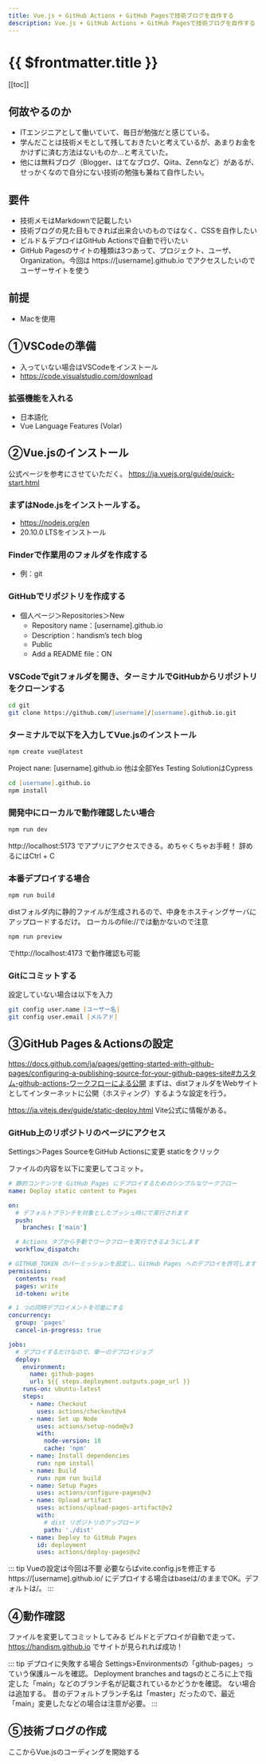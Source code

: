 ```yaml
---
title: Vue.js + GitHub Actions + GitHub Pagesで技術ブログを自作する
description: Vue.js + GitHub Actions + GitHub Pagesで技術ブログを自作する
---
```


# {{ $frontmatter.title }}

[[toc]]

## 何故やるのか
* ITエンジニアとして働いていて、毎日が勉強だと感じている。
* 学んだことは技術メモとして残しておきたいと考えているが、あまりお金をかけずに済む方法はないものか…と考えていた。
* 他には無料ブログ（Blogger、はてなブログ、Qiita、Zennなど）があるが、せっかくなので自分にない技術の勉強も兼ねて自作したい。


## 要件
* 技術メモはMarkdownで記載したい
* 技術ブログの見た目もできれば出来合いのものではなく、CSSを自作したい
* ビルド＆デプロイはGitHub Actionsで自動で行いたい
* GitHub Pagesのサイトの種類は3つあって、プロジェクト、ユーザ、Organization。今回は https://[username].github.io でアクセスしたいのでユーザーサイトを使う


## 前提
* Macを使用


## ①VSCodeの準備
* 入っていない場合はVSCodeをインストール
* https://code.visualstudio.com/download

### 拡張機能を入れる
* 日本語化
* Vue Language Features (Volar)


## ②Vue.jsのインストール
公式ページを参考にさせていただく。
https://ja.vuejs.org/guide/quick-start.html

### まずはNode.jsをインストールする。
* https://nodejs.org/en
* 20.10.0 LTSをインストール

### Finderで作業用のフォルダを作成する
* 例：git

### GitHubでリポジトリを作成する
* 個人ページ＞Repositories＞New
  * Repository name：[username].github.io
  * Description：handism’s tech blog
  * Public
  * Add a README file：ON

### VSCodeでgitフォルダを開き、ターミナルでGitHubからリポジトリをクローンする
```zsh
cd git
git clone https://github.com/[username]/[username].github.io.git
```

### ターミナルで以下を入力してVue.jsのインストール
```zsh
npm create vue@latest
```

Project nane: [username].github.io
他は全部Yes
Testing SolutionはCypress

```zsh
cd [username].github.io
npm install
```

### 開発中にローカルで動作確認したい場合
```zsh
npm run dev
```

http://localhost:5173 でアプリにアクセスできる。めちゃくちゃお手軽！
辞めるにはCtrl + C

### 本番デプロイする場合
```zsh
npm run build
```

distフォルダ内に静的ファイルが生成されるので、中身をホスティングサーバにアップロードするだけ。
ローカルのfile://では動かないので注意

```zsh
npm run preview
```

でhttp://localhost:4173 で動作確認も可能

### Gitにコミットする
設定していない場合は以下を入力

```zsh
git config user.name [ユーザー名]
git config user.email [メルアド]
```

## ③GitHub Pages＆Actionsの設定
https://docs.github.com/ja/pages/getting-started-with-github-pages/configuring-a-publishing-source-for-your-github-pages-site#カスタム-github-actions-ワークフローによる公開
まずは、distフォルダをWebサイトとしてインターネットに公開（ホスティング）するような設定を行う。

https://ja.vitejs.dev/guide/static-deploy.html
Vite公式に情報がある。

### GitHub上のリポジトリのページにアクセス
Settings＞Pages
SourceをGitHub Actionsに変更
staticをクリック

ファイルの内容を以下に変更してコミット。

```yaml
# 静的コンテンツを GitHub Pages にデプロイするためのシンプルなワークフロー
name: Deploy static content to Pages

on:
  # デフォルトブランチを対象としたプッシュ時にで実行されます
  push:
    branches: ['main']

  # Actions タブから手動でワークフローを実行できるようにします
  workflow_dispatch:

# GITHUB_TOKEN のパーミッションを設定し、GitHub Pages へのデプロイを許可します
permissions:
  contents: read
  pages: write
  id-token: write

# 1 つの同時デプロイメントを可能にする
concurrency:
  group: 'pages'
  cancel-in-progress: true

jobs:
  # デプロイするだけなので、単一のデプロイジョブ
  deploy:
    environment:
      name: github-pages
      url: ${{ steps.deployment.outputs.page_url }}
    runs-on: ubuntu-latest
    steps:
      - name: Checkout
        uses: actions/checkout@v4
      - name: Set up Node
        uses: actions/setup-node@v3
        with:
          node-version: 18
          cache: 'npm'
      - name: Install dependencies
        run: npm install
      - name: Build
        run: npm run build
      - name: Setup Pages
        uses: actions/configure-pages@v3
      - name: Upload artifact
        uses: actions/upload-pages-artifact@v2
        with:
          # dist リポジトリのアップロード
          path: './dist'
      - name: Deploy to GitHub Pages
        id: deployment
        uses: actions/deploy-pages@v2
```
::: tip
Vueの設定は今回は不要
必要ならばvite.config.jsを修正する
https://[username].github.io/ にデプロイする場合はbaseは/のままでOK。デフォルトは/。
:::


## ④動作確認
ファイルを変更してコミットしてみる
ビルドとデプロイが自動で走って、https://handism.github.io でサイトが見られれば成功！

::: tip
デプロイに失敗する場合
Settings>Environmentsの「github-pages」っていう保護ルールを確認。
Deployment branches and tagsのところに上で指定した「main」などのブランチ名が記載されているかどうかを確認。
ない場合は追加する。
昔のデフォルトブランチ名は「master」だったので、最近「main」変更したなどの場合は注意が必要。
:::


## ⑤技術ブログの作成
ここからVue.jsのコーディングを開始する